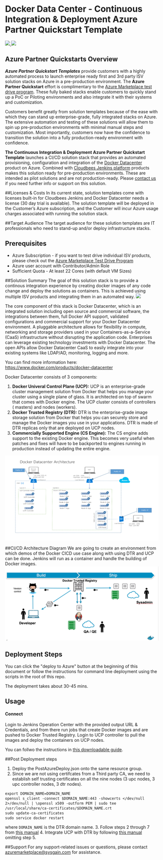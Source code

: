 # Docker Data Center - Continuous Integration & Deployment Azure Partner Quickstart Template
<a href="https://portal.azure.com/#create/Microsoft.Template/uri/https%3A%2F%2Fraw.githubusercontent.com%2Fsysgain%2Fazurequickstarts%2Fmaster%2FCloudBeesJenkins-DockerDataCenter%2Fazuredeploy.json" target="_blank">
<img src="http://azuredeploy.net/deploybutton.png"/>
</a>
<a href="http://armviz.io/#/?load=https%3A%2F%2Fraw.githubusercontent.com%2Fsysgain%2Fazurequickstarts%2Fmaster%2FCloudBeesJenkins-DockerDataCenter%2Fazuredeploy.json" target="_blank">
<img src="http://armviz.io/visualizebutton.png"/>
</a>

## Azure Partner Quickstarts Overview
***Azure Partner Quickstart Templates*** provide customers with a highly automated process to launch enterprise ready first and 3rd party ISV solution stacks on Azure in a pre-production environment. The **Azure Partner Quickstart** effort is complimentary to the [Azure Marketplace test drive program](https://azure.microsoft.com/en-us/marketplace/test-drives/). These fully baked stacks enable customers to quickly stand up a PoC or Piloting environments and also integrate it with their systems and customization.

Customers benefit greatly from solution templates because of the ease with which they can stand up enterprise-grade, fully integrated stacks on Azure. The extensive automation and testing of these solutions will allow them to spin up pre-production environments with minimal manual steps and customization.  Most importantly, customers now have the confidence to transition the solution into a fully production-ready environment with confidence.

**The Continuous Integration & Deployment Azure Partner Quickstart Template** launches a CI/CD solution stack that provides an automated provisioning, configuration and integration of the [Docker Datacenter](https://azure.microsoft.com/en-us/marketplace/partners/docker/dockerdatacenterdocker-datacenter/) product on Azure. Combined with [Cloudbees Jenkins platform](https://azure.microsoft.com/en-us/marketplace/partners/cloudbees/jenkins-platformjenkins-platform/) products makes this solution ready for pre-production environments. These are intended as pilot solutions and are not production-ready.
Please [contact us](azuremarketplace@sysgain.com) if you need further info or support on this solution.

##Licenses & Costs
In its current state, solution templates come with licenses built-in for Cloudbees Jenkins and Docker Datacenter needs a license (30 day trial is available). The solution template will be deployed in the Customer’s Azure subscription, and the Customer will incur Azure usage charges associated with running the solution stack.

##Target Audience
The target audience for these solution templates are IT professionals who need to stand-up and/or deploy infrastructure stacks.

## Prerequisites
* Azure Subscription - if you want to test drive individual ISV products, please check out the [Azure Marketplace Test Drive Program](https://azure.microsoft.com/en-us/marketplace/test-drives/)
* Azure user account with Contributor/Admin Role
* Sufficient Quota - At least 22 Cores (with default VM Sizes)
 
##Solution Summary
The goal of this solution stack is to provide a continous integration experience by creating docker images of any code change and deploy the solutions as containers. This is achieved using multiple ISV products and integrating them in an automated way.
![](images/azure-trend-splunk-chef.png)

The core component of this stack is Docker Datacenter, which is an integrated solution including open source and commercial software, the integrations between them, full Docker API support, validated configurations and commercial support for your Docker Datacenter environment. A pluggable architecture allows for flexibility in compute, networking and storage providers used in your Containers-as-a-Service (CaaS) infrastructure without disrupting the application code. Enterprises can leverage existing technology investments with Docker Datacenter. The open APIs allow Docker Datacenter CaaS to easily integrate into your existing systems like LDAP/AD, monitoring, logging and more.

You can find more information here: https://www.docker.com/products/docker-datacenter

Docker Datacenter consists of 3 components:

1. **Docker Univeral Control Plane (UCP):** UCP is an enterprise-grade cluster management solution from Docker that helps you manage your cluster using a single plane of glass. It is architected on top of swarm that comes with Docker engine. The UCP cluster consists of controllers ( masters) and nodes (workers).
2. **Docker Trusted Registry (DTR):** DTR is the enterprise-grade image storage solution from Docker that helps you can securely store and manage the Docker images you use in your applications. DTR is made of DTR replicas only that are deployed on UCP nodes.
3. **Commercially Supported Engine (CS Engine):** The CS engine adds support to the existing Docker engine. This becomes very useful when patches and fixes will have to be backported to engines running in production instead of updating the entire engine.

![]( images/DDC-Azure-Arch.png)

##CI/CD Architecture Diagram
We are going to create an environment from which demos of the Docker CICD use case along with using DTR and UCP can be done. Jenkins will run as a container and handle the building of Docker images. 
![[](images/CI-CD.png)](images/CI-CD.png)
 
## Deployment Steps
You can click the "deploy to Azure" button at the beginning of this document or follow the instructions for command line deployment using the scripts in the root of this repo.

The deployment takes about 30-45 mins.
## Usage
#### Connect
Login to Jenkins Operation Center with the provided output URL & Credentials, and from there run jobs that create Docker images and are pushed to Docker Trusted Registry. Login to UCP controller to pull the images and deploy the containers on UCP nodes.

You can follwo the instructions in [this downloadable guide](https://github.com/sysgain/Ignite2016-HandsOnLabs/blob/master/HOL-DDCJenkins.pdf).

##Post Deployment steps

1. Deploy the PostAzureDeploy.json onto the same resource group.
2. Since we are not using certifcates from a Third party CA, we need to establish self trusting certificates on all the nine nodes (3 upc nodes, 3 upc controller nodes, 3 dtr nodes).

```shell
export DOMAIN_NAME=DOMAIN_NAME
openssl s_client -connect $DOMAIN_NAME:443 -showcerts </dev/null 2>/dev/null | \openssl x509 -outform PEM | sudo tee /usr/local/share/ca-certificates/$DOMAIN_NAME.crt
sudo update-ca-certificates
sudo service docker restart
```
where `DOMAIN_NAME` is the DTR domain name.
3. Follow steps 2 through 7 from [this manual](https://github.com/sysgain/azurequickstarts/blob/master/CloudBeesJenkins-DockerDataCenter/Lab-Manual.pdf) 
4. Integrate UCP with DTR by following [this manual](https://docker.github.io/ucp/configuration/dtr-integration/) omitting  step 5. 

##Support
For any support-related issues or questions, please contact azuremarketplace@sysgain.com for assistance.
